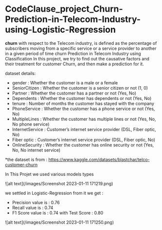 # CodeClause_project_Churn-Prediction-in-Telecom-Industry-using-Logistic-Regression
 **churn**
with respect to the Telecom industry, is defined as the percentage of subscribers moving from a specific service or a service provider to another in a given period of time
churn Prediction in Telecom Industry using Classification
In this project, we try to find out the causative factors and their treatment for customer Churn, and then make a prediction for it.

dataset details:

- gender : Whether the customer is a male or a female
- SeniorCitizen : Whether the customer is a senior citizen or not (1, 0)
- Partner : Whether the customer has a partner or not (Yes, No)
- Dependents : Whether the customer has dependents or not (Yes, No)
- tenure : Number of months the customer has stayed with the company
- PhoneService : Whether the customer has a phone service or not (Yes, No)
- MultipleLines : Whether the customer has multiple lines or not (Yes, No, No phone service)
- InternetService : Customer’s internet service provider (DSL, Fiber optic, No)
- Fiber optic : Customer’s internet service provider (DSL, Fiber optic, No)
- OnlineSecurity : Whether the customer has online security or not (Yes, No, No internet service)



*the dataset is from : https://www.kaggle.com/datasets/blastchar/telco-customer-churn

In This Projet we used various models types 

![alt text](/images/Screenshot 2023-01-11 171219.png)

we settled in Logistic-Regression from it we get : 

- Precision value is  : 0.76
- Recall value is  : 0.74
- F1 Score value is  : 0.74
with Test Score : 0.80

![alt text](/images/Screenshot 2023-01-11 171250.png)



